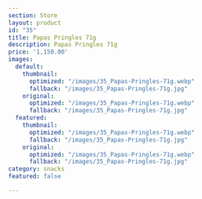 ```yaml
---
section: Store
layout: product
id: "35"
title: Papas Pringles 71g
description: Papas Pringles 71g
price: '1,150.00'
images:
  default:
    thumbnail:
      optimized: "/images/35_Papas-Pringles-71g.webp"
      fallback: "/images/35_Papas-Pringles-71g.jpg"
    original:
      optimized: "/images/35_Papas-Pringles-71g.webp"
      fallback: "/images/35_Papas-Pringles-71g.jpg"
  featured:
    thumbnail:
      optimized: "/images/35_Papas-Pringles-71g.webp"
      fallback: "/images/35_Papas-Pringles-71g.jpg"
    original:
      optimized: "/images/35_Papas-Pringles-71g.webp"
      fallback: "/images/35_Papas-Pringles-71g.jpg"
category: snacks
featured: false

---
```

